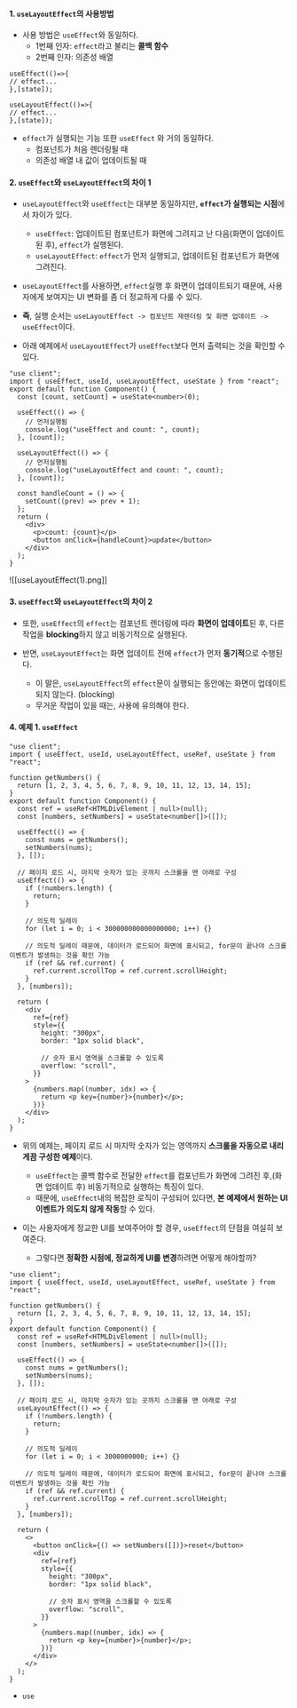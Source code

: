 
#### 1. `useLayoutEffect`의 사용방법

- 사용 방법은 `useEffect`와 동일하다.
	- 1번째 인자: `effect`라고 불리는 **콜백 함수**
	- 2번째 인자: 의존성 배열
```tsx
useEffect(()=>{
// effect...
},[state]);

useLayoutEffect(()=>{
// effect...
},[state]);
```

- `effect`가 실행되는 기능 또한 `useEffect` 와 거의 동일하다.
	- 컴포넌트가 처음 렌더링될 때
	- 의존성 배열 내 값이 업데이트될 때


#### 2. `useEffect`와 `useLayoutEffect`의 차이 1
 
- `useLayoutEffect`와 `useEffect`는 대부분 동일하지만,  **`effect`가 실행되는 시점**에서 차이가 있다.
	- `useEffect`: 업데이트된 컴포넌트가 화면에 그려지고 난 다음(화면이 업데이트된 후), `effect`가 실행된다.
	- `useLayoutEffect`: `effect`가 먼저 실행되고, 업데이트된 컴포넌트가 화면에 그려진다.
		
- `useLayoutEffect`를 사용하면, `effect`실행 후 화면이 업데이트되기 때문에, 사용자에게 보여지는 UI 변화를 좀 더 정교하게 다룰 수 있다.

- **즉**, 실행 순서는 `useLayoutEffect -> 컴포넌트 재렌더링 및 화면 업데이트 -> useEffect`이다.

- 아래 예제에서 `useLayoutEffect`가 `useEffect`보다 먼저 출력되는 것을 확인할 수 있다.

```tsx
"use client";
import { useEffect, useId, useLayoutEffect, useState } from "react";
export default function Component() {
  const [count, setCount] = useState<number>(0);

  useEffect(() => {
    // 먼저실행됨
    console.log("useEffect and count: ", count);
  }, [count]);

  useLayoutEffect(() => {
    // 먼저실행됨
    console.log("useLayoutEffect and count: ", count);
  }, [count]);

  const handleCount = () => {
    setCount((prev) => prev + 1);
  };
  return (
    <div>
      <p>count: {count}</p>
      <button onClick={handleCount}>update</button>
    </div>
  );
}
```
![[useLayoutEffect(1).png]]


#### 3. `useEffect`와 `useLayoutEffect`의 차이 2

- 또한, `useEffect`의 `effect`는 컴포넌트 렌더링에 따라 **화면이 업데이트**된 후, 다른 작업을 **blocking**하지 않고 비동기적으로 실행된다.

- 반면, `useLayoutEffect`는 화면 업데이트 전에 `effect`가 먼저 **동기적**으로 수행된다.
	- 이 말은, `useLayoutEffect`의 `effect`문이 실행되는 동안에는 화면이 업데이트되지 않는다. (blocking)
	- 무거운 작업이 있을 때는, 사용에 유의해야 한다.


#### 4. 예제 1. `useEffect`

```tsx
"use client";
import { useEffect, useId, useLayoutEffect, useRef, useState } from "react";

function getNumbers() {
  return [1, 2, 3, 4, 5, 6, 7, 8, 9, 10, 11, 12, 13, 14, 15];
}
export default function Component() {
  const ref = useRef<HTMLDivElement | null>(null);
  const [numbers, setNumbers] = useState<number[]>([]);

  useEffect(() => {
    const nums = getNumbers();
    setNumbers(nums);
  }, []);

  // 페이지 로드 시, 마지막 숫자가 있는 곳까지 스크롤을 맨 아래로 구성
  useEffect(() => {
    if (!numbers.length) {
      return;
    }

    // 의도적 딜레이
    for (let i = 0; i < 300000000000000000; i++) {}

    // 의도적 딜레이 때문에, 데이터가 로드되어 화면에 표시되고, for문이 끝나야 스크롤 이벤트가 발생하는 것을 확인 가능
    if (ref && ref.current) {
      ref.current.scrollTop = ref.current.scrollHeight;
    }
  }, [numbers]);

  return (
    <div
      ref={ref}
      style={{
        height: "300px",
        border: "1px solid black",

        // 숫자 표시 영역을 스크롤할 수 있도록
        overflow: "scroll",
      }}
    >
      {numbers.map((number, idx) => {
        return <p key={number}>{number}</p>;
      })}
    </div>
  );
}
```

- 위의 예제는, 페이지 로드 시 마지막 숫자가 있는 영역까지 **스크롤을 자동으로 내리게끔 구성한 예제**이다.
	- `useEffect`는 콜백 함수로 전달한 `effect`를 컴포넌트가 화면에 그려진 후,(화면 업데이트 후) 비동기적으로 실행하는 특징이 있다.
	- 때문에, `useEffect`내의 복잡한 로직이 구성되어 있다면, **본 예제에서 원하는 UI 이벤트가 의도치 않게 작동**할 수 있다.

- 이는 사용자에게 정교한 UI를 보여주어야 할 경우, `useEffect`의 단점을 여실히 보여준다.
	- 그렇다면 **정확한 시점에, 정교하게 UI를 변경**하려면 어떻게 해야할까?


```tsx
"use client";
import { useEffect, useId, useLayoutEffect, useRef, useState } from "react";

function getNumbers() {
  return [1, 2, 3, 4, 5, 6, 7, 8, 9, 10, 11, 12, 13, 14, 15];
}
export default function Component() {
  const ref = useRef<HTMLDivElement | null>(null);
  const [numbers, setNumbers] = useState<number[]>([]);

  useEffect(() => {
    const nums = getNumbers();
    setNumbers(nums);
  }, []);

  // 페이지 로드 시, 마지막 숫자가 있는 곳까지 스크롤을 맨 아래로 구성
  useLayoutEffect(() => {
    if (!numbers.length) {
      return;
    }

    // 의도적 딜레이
    for (let i = 0; i < 3000000000; i++) {}

    // 의도적 딜레이 때문에, 데이터가 로드되어 화면에 표시되고, for문이 끝나야 스크롤 이벤트가 발생하는 것을 확인 가능
    if (ref && ref.current) {
      ref.current.scrollTop = ref.current.scrollHeight;
    }
  }, [numbers]);

  return (
    <>
      <button onClick={() => setNumbers([])}>reset</button>
      <div
        ref={ref}
        style={{
          height: "300px",
          border: "1px solid black",

          // 숫자 표시 영역을 스크롤할 수 있도록
          overflow: "scroll",
        }}
      >
        {numbers.map((number, idx) => {
          return <p key={number}>{number}</p>;
        })}
      </div>
    </>
  );
}
```

- `use`